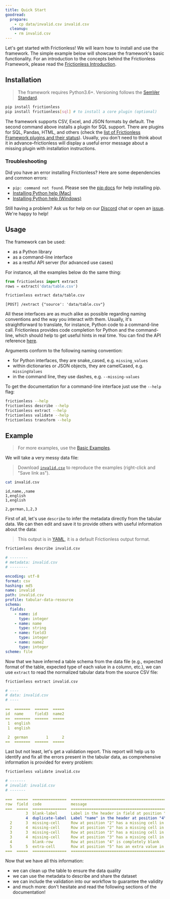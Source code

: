 ```yaml
---
title: Quick Start
goodread:
  prepare:
    - cp data/invalid.csv invalid.csv
  cleanup:
    - rm invalid.csv
---
```


Let's get started with Frictionless! We will learn how to install and use the framework. The simple example below will showcase the framework's basic functionality. For an introduction to the concepts behind the Frictionless Framework, please read the [Frictionless Introduction](introduction.md).

## Installation

> The framework requires Python3.6+. Versioning follows the [SemVer Standard](https://semver.org/).

```bash title="CLI"
pip install frictionless
pip install frictionless[sql] # to install a core plugin (optional)
```

The framework supports CSV, Excel, and JSON formats by default. The second command above installs a plugin for SQL support. There are plugins for SQL, Pandas, HTML, and others (check the [list of Frictionless Framework plugins and their status](https://framework.frictionlessdata.io/docs/references/plugins-reference)). Usually, you don't need to think about it in advance–frictionless will display a useful error message about a missing plugin with installation instructions.

### Troubleshooting

Did you have an error installing Frictionless? Here are some dependencies and common errors:
- `pip: command not found`. Please see the [pip docs](https://pip.pypa.io/en/stable/installing/) for help installing pip.
- [Installing Python help (Mac)](https://docs.python.org/3/using/mac.html)
- [Installing Python help (Windows)](https://docs.python.org/3/using/windows.html)

Still having a problem? Ask us for help on our [Discord](https://discord.com/invite/j9DNFNw) chat or open an [issue](https://github.com/frictionlessdata/frictionless-py/issues). We're happy to help!

## Usage

The framework can be used:
- as a Python library
- as a command-line interface
- as a restful API server (for advanced use cases)

For instance, all the examples below do the same thing:

```python title="Python"
from frictionless import extract
rows = extract('data/table.csv')
```

```bash title="CLI"
frictionless extract data/table.csv
```

```text title="API"
[POST] /extract {"source': 'data/table.csv"}
```

All these interfaces are as much alike as possible regarding naming conventions and the way you interact with them. Usually, it's straightforward to translate, for instance, Python code to a command-line call. Frictionless provides code completion for Python and the command-line, which should help to get useful hints in real time. You can find the API reference [here](../references/api-reference.md).

Arguments conform to the following naming convention:
- for Python interfaces, they are snake_cased, e.g. `missing_values`
- within dictionaries or JSON objects, they are camelCased, e.g. `missingValues`
- in the command line, they use dashes, e.g. `--missing-values`

To get the documentation for a command-line interface just use the `--help` flag:

```bash title="CLI"
frictionless --help
frictionless describe --help
frictionless extract --help
frictionless validate --help
frictionless transform --help
```

## Example

> For more examples, use the [Basic Examples](basic-examples.md).

We will take a very messy data file:

> Download [`invalid.csv`](https://raw.githubusercontent.com/frictionlessdata/frictionless-py/master/data/invalid.csv) to reproduce the examples (right-click and "Save link as").

```bash goodread title="CLI"
cat invalid.csv
```
```csv title="invalid.csv"
id,name,,name
1,english
1,english

2,german,1,2,3
```

First of all, let's use `describe` to infer the metadata directly from the tabular data. We can then edit and save it to provide others with useful information about the data:

> This output is in [YAML](https://yaml.org/), it is a default Frictionless output format.

```bash goodread title="CLI"
frictionless describe invalid.csv
```
```yaml
# --------
# metadata: invalid.csv
# --------

encoding: utf-8
format: csv
hashing: md5
name: invalid
path: invalid.csv
profile: tabular-data-resource
schema:
  fields:
    - name: id
      type: integer
    - name: name
      type: string
    - name: field3
      type: integer
    - name: name2
      type: integer
scheme: file
```

Now that we have inferred a table schema from the data file (e.g., expected format of the table, expected type of each value in a column, etc.), we can use `extract` to read the normalized tabular data from the source CSV file:

```bash goodread title="CLI"
frictionless extract invalid.csv
```
```yaml
# ----
# data: invalid.csv
# ----

==  =======  ======  =====
id  name     field3  name2
==  =======  ======  =====
 1  english
 1  english

 2  german        1      2
==  =======  ======  =====
```

Last but not least, let's get a validation report. This report will help us to identify and fix all the errors present in the tabular data, as comprehensive information is provided for every problem:

```bash goodread title="CLI"
frictionless validate invalid.csv
```
```yaml
# -------
# invalid: invalid.csv
# -------

===  =====  ===============  ====================================================================================
row  field  code             message
===  =====  ===============  ====================================================================================
         3  blank-label      Label in the header in field at position "3" is blank
         4  duplicate-label  Label "name" in the header at position "4" is duplicated to a label: at position "2"
  2      3  missing-cell     Row at position "2" has a missing cell in field "field3" at position "3"
  2      4  missing-cell     Row at position "2" has a missing cell in field "name2" at position "4"
  3      3  missing-cell     Row at position "3" has a missing cell in field "field3" at position "3"
  3      4  missing-cell     Row at position "3" has a missing cell in field "name2" at position "4"
  4         blank-row        Row at position "4" is completely blank
  5      5  extra-cell       Row at position "5" has an extra value in field at position "5"
===  =====  ===============  ====================================================================================
```

Now that we have all this information:
- we can clean up the table to ensure the data quality
- we can use the metadata to describe and share the dataset
- we can include the validation into our workflow to guarantee the validity
- and much more: don't hesitate and read the following sections of the documentation!
